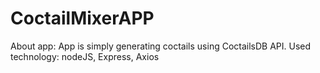 # CoctailMixerAPP
About app: App is simply generating coctails using CoctailsDB API.
Used technology: nodeJS, Express, Axios
